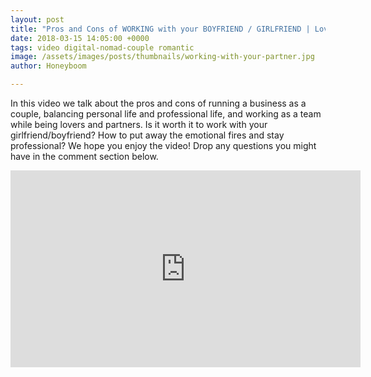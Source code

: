 ```yaml
---
layout: post
title: "Pros and Cons of WORKING with your BOYFRIEND / GIRLFRIEND | Love + Business"
date: 2018-03-15 14:05:00 +0000
tags: video digital-nomad-couple romantic
image: /assets/images/posts/thumbnails/working-with-your-partner.jpg
author: Honeyboom

---
```

In this video we talk about the pros and cons of running a business as a couple, balancing personal life and professional life, and working as a team while being lovers and partners. Is it worth it to work with your girlfriend/boyfriend? How to put away the emotional fires and stay professional? We hope you enjoy the video! Drop any questions you might have in the comment section below.

<div class="video-container"><iframe width="560" height="315" src="https://www.youtube.com/embed/wGgDKd8HRkw" frameborder="0" allow="autoplay; encrypted-media" allowfullscreen></iframe></div>

